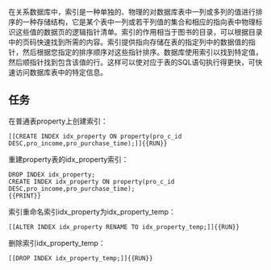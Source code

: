 在关系数据库中，索引是一种单独的、物理的对数据库表中一列或多列的值进行排序的一种存储结构，它是某个表中一列或若干列值的集合和相应的指向表中物理标识这些值的数据页的逻辑指针清单。索引的作用相当于图书的目录，可以根据目录中的页码快速找到所需的内容。索引提供指向存储在表的指定列中的数据值的指针，然后根据您指定的排序顺序对这些指针排序。数据库使用索引以找到特定值，然后顺指针找到包含该值的行。这样可以使对应于表的SQL语句执行得更快，可快速访问数据库表中的特定信息。

## 任务

在普通表property上创建索引：

`[[CREATE INDEX idx_property ON property(pro_c_id DESC,pro_income,pro_purchase_time);]]{{RUN}}`

重建property表的idx_property索引：

```
DROP INDEX idx_property;
CREATE INDEX idx_property ON property(pro_c_id DESC,pro_income,pro_purchase_time);
{{PRINT}}
```

索引重命名索引idx_property为idx_property_temp：

`[[ALTER INDEX idx_property RENAME TO idx_property_temp;]]{{RUN}}`

删除索引idx_property_temp：

`[[DROP INDEX idx_property_temp;]]{{RUN}}`
